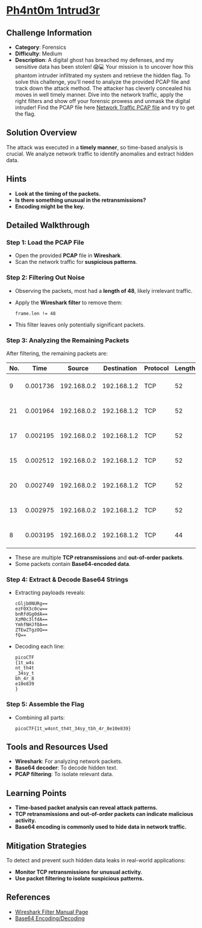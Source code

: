  # [Ph4nt0m 1ntrud3r](https://play.picoctf.org/practice/challenge/XXX)

 ## Challenge Information
 - **Category**: Forensics
 - **Difficulty**: Medium
 - **Description**: A digital ghost has breached my defenses, and my sensitive data has been stolen! 😱💻 Your mission is to uncover how this phantom intruder infiltrated my system and retrieve the hidden flag.
To solve this challenge, you'll need to analyze the provided PCAP file and track down the attack method. The attacker has cleverly concealed his moves in well timely manner. Dive into the network traffic, apply the right filters and show off your forensic prowess and unmask the digital intruder!
Find the PCAP file here [Network Traffic PCAP file](https://challenge-files.picoctf.net/c_verbal_sleep/4d25aca04e2409ba0d917d8ed27d49c6fb616ff9603fa3926712cce623a3d7f5/myNetworkTraffic.pcap) and try to get the flag.

 ## Solution Overview
 The attack was executed in a **timely manner**, so time-based analysis is crucial. We analyze network traffic to identify anomalies and extract hidden data.

 ## Hints
 - **Look at the timing of the packets.**
 - **Is there something unusual in the retransmissions?**
 - **Encoding might be the key.**

 ## Detailed Walkthrough

 ### Step 1: Load the PCAP File
 - Open the provided **PCAP** file in **Wireshark**.
 - Scan the network traffic for **suspicious patterns**.

 ### Step 2: Filtering Out Noise
 - Observing the packets, most had a **length of 48**, likely irrelevant traffic.
 - Apply the **Wireshark filter** to remove them:

    ```text
    frame.len != 48
    ```

 - This filter leaves only potentially significant packets.

 ### Step 3: Analyzing the Remaining Packets
 After filtering, the remaining packets are:

 | No. | Time      | Source       | Destination  | Protocol | Length | Info                                     |
 |---- |----------|--------------|-------------|---------|--------|------------------------------------------|
 | 9   | 0.001736 | 192.168.0.2  | 192.168.1.2 | TCP     | 52     | [TCP Out-Of-Order] [Illegal Segments]   |
 | 21  | 0.001964 | 192.168.0.2  | 192.168.1.2 | TCP     | 52     | [TCP Retransmission] SYN 20 → 80        |
 | 17  | 0.002195 | 192.168.0.2  | 192.168.1.2 | TCP     | 52     | [TCP Retransmission] SYN 20 → 80        |
 | 15  | 0.002512 | 192.168.0.2  | 192.168.1.2 | TCP     | 52     | [TCP Retransmission] SYN 20 → 80        |
 | 20  | 0.002749 | 192.168.0.2  | 192.168.1.2 | TCP     | 52     | [TCP Retransmission] SYN 20 → 80        |
 | 13  | 0.002975 | 192.168.0.2  | 192.168.1.2 | TCP     | 52     | [TCP Retransmission] SYN 20 → 80        |
 | 8   | 0.003195 | 192.168.0.2  | 192.168.1.2 | TCP     | 44     | [TCP Retransmission] SYN 20 → 80        |

 - These are multiple **TCP retransmissions** and **out-of-order packets**.
 - Some packets contain **Base64-encoded data**.

 ### Step 4: Extract & Decode Base64 Strings
 - Extracting payloads reveals:

   ```text
   cGljb0NURg==
   ezF0X3c0cw==
   bnRfdGg0dA==
   XzM0c3lfdA==
   YmhfNHJfOA==
   ZTEwZTgzOQ==
   fQ==
   ```

 - Decoding each line:

   ```text
   picoCTF
   {1t_w4s
   nt_th4t
   _34sy_t
   bh_4r_8
   e10e839
   }
   ```

 ### Step 5: Assemble the Flag
 - Combining all parts:

   ```text
   picoCTF{1t_w4snt_th4t_34sy_tbh_4r_8e10e839}
   ```

 ## Tools and Resources Used
 - **Wireshark**: For analyzing network packets.
 - **Base64 decoder**: To decode hidden text.
 - **PCAP filtering**: To isolate relevant data.

 ## Learning Points
 - **Time-based packet analysis can reveal attack patterns.**
 - **TCP retransmissions and out-of-order packets can indicate malicious activity.**
 - **Base64 encoding is commonly used to hide data in network traffic.**

 ## Mitigation Strategies
 To detect and prevent such hidden data leaks in real-world applications:
 - **Monitor TCP retransmissions for unusual activity.**
 - **Use packet filtering to isolate suspicious patterns.**

 ## References
 - [Wireshark Filter Manual Page](https://www.wireshark.org/docs/man-pages/wireshark-filter.html)
 - [Base64 Encoding/Decoding](https://www.base64decode.org/)